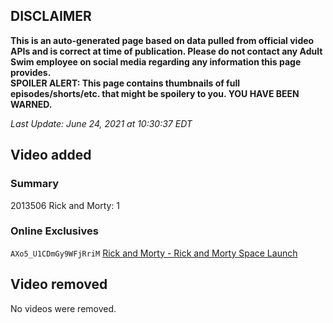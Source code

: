 ## DISCLAIMER
**This is an auto-generated page based on data pulled from official video APIs and is correct at time of publication. Please do not contact any Adult Swim employee on social media regarding any information this page provides.**  
**SPOILER ALERT: This page contains thumbnails of full episodes/shorts/etc. that might be spoilery to you. YOU HAVE BEEN WARNED.**  

_Last Update: June 24, 2021 at 10:30:37 EDT_
## Video added
### Summary
2013506 Rick and Morty: 1  
### Online Exclusives
`AXo5_U1CDmGy9WFjRriM` [Rick and Morty - Rick and Morty Space Launch](https://www.adultswim.com/videos/rick-and-morty/rick-and-morty-space-launch)  
## Video removed
No videos were removed.  
